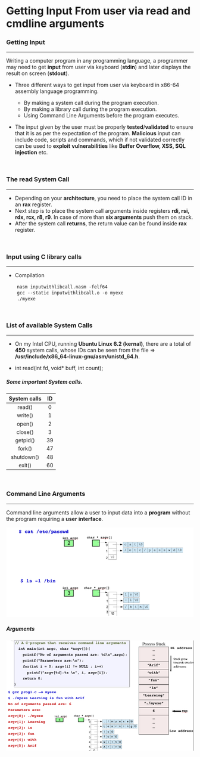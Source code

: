 # Getting Input From user via read and cmdline arguments


### Getting Input
---

Writing a computer program in any programming language, a programmer may
need to get **input** from user via keyboard (**stdin**) and later displays the result on
screen (**stdout**).

- Three different ways to get input from user via keyboard in x86-64 assembly language programming.
  - By making a system call during the program execution.
  - By making a library call during the program execution.
  - Using Command Line Arguments before the program executes.

- The input given by the user must be properly **tested**/**validated** to ensure that it is as
per the expectation of the program. **Malicious** input can include code, scripts and
commands, which if not validated correctly can be used to **exploit** **vulnerabilities**
like **Buffer Overflow, XSS, SQL injection** etc.

<br>

### The read System Call
---

- Depending on your **architecture**, you need to place the system call ID
in an **rax** register.
- Next step is to place the system call arguments inside registers **rdi, rsi, rdx, rcx, r8, r9**. In case of more than **six arguments** push them on stack.
- After the system call **returns**, the return value can be found inside **rax** register.

<br>

### Input using C library calls
---

- Compilation

```
    nasm inputwithlibcall.nasm -felf64
    gcc --static inputwithlibcall.o -o myexe
    ./myexe
```

<br>

### List of available System Calls
---

- On my Intel CPU, running **Ubuntu Linux 6.2 (kernal)**, there are a total of **450** system calls, whose IDs can be seen from the file => **/usr/include/x86_64-linux-gnu/asm/unistd_64.h**.

- int read(int fd, void* buff, int count);

##### Some important System calls.

| System calls |  ID   |
| :----------: | :---: |
|    read()    |   0   |
|   write()    |   1   |
|    open()    |   2   |
|   close()    |   3   |
|   getpid()   |  39   |
|    fork()    |  47   |
|  shutdown()  |  48   |
|    exit()    |  60   |

<br>

### Command Line Arguments
---

Command line arguments allow a user to input data into a **program** without the
program requiring a **user** **interface**.

![command line args](../img/useofcmdargs.png)

##### Arguments

![command line args](../img/cmdargs.png)

<br>

